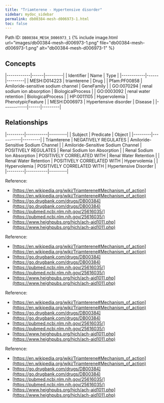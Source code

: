 ```yaml
---
title: "Triamterene - Hypertensive disorder"
sidebar: mydoc_sidebar
permalink: db00384-mesh-d006973-1.html
toc: false 
---
```



Path ID: `DB00384_MESH_D006973_1`
{% include image.html url="images/db00384-mesh-d006973-1.png" file="db00384-mesh-d006973-1.png" alt="db00384-mesh-d006973-1" %}

## Concepts

|------------|------|---------|
| Identifier | Name | Type    |
|------------|------|---------|
| MESH:D014223 | triamterene | Drug |
| Pfam:PF00858 | Amiloride-sensitive sodium channel | GeneFamily |
| GO:0070294 | renal sodium ion absorption | BiologicalProcess |
| GO:0003092 | renal water retention | BiologicalProcess |
| HP:0011105 | Hypervolemia | PhenotypicFeature |
| MESH:D006973 | Hypertensive disorder | Disease |
|------------|------|---------|

## Relationships

|---------|-----------|---------|
| Subject | Predicate | Object  |
|---------|-----------|---------|
| Triamterene | NEGATIVELY REGULATES | Amiloride-Sensitive Sodium Channel |
| Amiloride-Sensitive Sodium Channel | POSITIVELY REGULATES | Renal Sodium Ion Absorption |
| Renal Sodium Ion Absorption | POSITIVELY CORRELATED WITH | Renal Water Retention |
| Renal Water Retention | POSITIVELY CORRELATED WITH | Hypervolemia |
| Hypervolemia | POSITIVELY CORRELATED WITH | Hypertensive Disorder |
|---------|-----------|---------|

Reference: 
  - [https://en.wikipedia.org/wiki/Triamterene#Mechanism_of_action](https://en.wikipedia.org/wiki/Triamterene#Mechanism_of_action)
  - [https://go.drugbank.com/drugs/DB00384](https://go.drugbank.com/drugs/DB00384)
  - [https://pubmed.ncbi.nlm.nih.gov/25616035/](https://pubmed.ncbi.nlm.nih.gov/25616035/)
  - [https://www.heighpubs.org/hjch/ach-aid1011.php](https://www.heighpubs.org/hjch/ach-aid1011.php)

Reference: 
  - [https://en.wikipedia.org/wiki/Triamterene#Mechanism_of_action](https://en.wikipedia.org/wiki/Triamterene#Mechanism_of_action)
  - [https://go.drugbank.com/drugs/DB00384](https://go.drugbank.com/drugs/DB00384)
  - [https://pubmed.ncbi.nlm.nih.gov/25616035/](https://pubmed.ncbi.nlm.nih.gov/25616035/)
  - [https://www.heighpubs.org/hjch/ach-aid1011.php](https://www.heighpubs.org/hjch/ach-aid1011.php)

Reference: 
  - [https://en.wikipedia.org/wiki/Triamterene#Mechanism_of_action](https://en.wikipedia.org/wiki/Triamterene#Mechanism_of_action)
  - [https://go.drugbank.com/drugs/DB00384](https://go.drugbank.com/drugs/DB00384)
  - [https://pubmed.ncbi.nlm.nih.gov/25616035/](https://pubmed.ncbi.nlm.nih.gov/25616035/)
  - [https://www.heighpubs.org/hjch/ach-aid1011.php](https://www.heighpubs.org/hjch/ach-aid1011.php)

Reference: 
  - [https://en.wikipedia.org/wiki/Triamterene#Mechanism_of_action](https://en.wikipedia.org/wiki/Triamterene#Mechanism_of_action)
  - [https://go.drugbank.com/drugs/DB00384](https://go.drugbank.com/drugs/DB00384)
  - [https://pubmed.ncbi.nlm.nih.gov/25616035/](https://pubmed.ncbi.nlm.nih.gov/25616035/)
  - [https://www.heighpubs.org/hjch/ach-aid1011.php](https://www.heighpubs.org/hjch/ach-aid1011.php)
